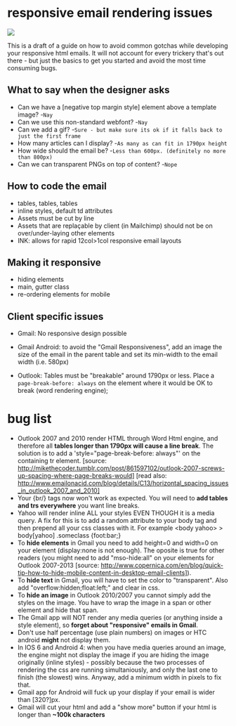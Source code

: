 responsive email rendering issues
=================================

<img src="http://162.243.0.54/most-annoying-email/assets/img/useless-markup.png" style="margin:0 auto"/>


This is a draft of a guide on how to avoid common gotchas while developing your responsive html emails. It will not account for every trickery that's out there - but just the basics to get you started and avoid the most time consuming bugs.



## What to say when the designer asks

* Can we have a [negative top margin style] element above a template image? -`Nay`
* Can we use this non-standard webfont? -`Nay`
* Can we add a gif? -`Sure - but make sure its ok if it falls back to just the first frame`
* How many articles can I display? -`As many as can fit in 1790px height`
* How wide should the email be? -`Less than 600px. (definitely no more than 800px)`
* Can we can transparent PNGs on top of content? -`Nope`


## How to code the email

* tables, tables, tables
* inline styles, default td attributes
* Assets must be cut by line
* Assets that are replaçable by client (in Mailchimp) should not be on over/under-laying other elements
* INK: allows for rapid 12col>1col responsive email layouts


## Making it responsive

* hiding elements
* main, gutter class
* re-ordering elements for mobile


## Client specific issues

* Gmail: No responsive design possible
* Gmail Android: to avoid the "Gmail Responsiveness", add an image the size of the email in the parent table and set its min-width to the email width (i.e. 580px)

* Outlook: Tables must be "breakable" around 1790px or less. Place a `page-break-before: always`  on the element where it would be OK to break (word rendering engine);




bug list
========

* Outlook 2007 and 2010 render HTML through Word Html engine, and therefore all **tables longer than 1790px will cause a line break**. The solution is to add a 'style="page-break-before: always"' on the containing tr element. [source: http://mikethecoder.tumblr.com/post/861597102/outlook-2007-screws-up-spacing-where-page-breaks-would] [read also: http://www.emailonacid.com/blog/details/C13/horizontal_spacing_issues_in_outlook_2007_and_2010]
* Your {br/} tags now won't work as expected. You will need to **add tables and trs everywhere** you want line breaks.
* Yahoo will render inline ALL your styles EVEN THOUGH it is a media query. A fix for this is to add a random attribute to your body tag and then prepend all your css classes with it. For example \<body yahoo\> > body[yahoo] .someclass {foot:bar;}
* To **hide elements** in Gmail you need to add height=0 and width=0 on your element (display:none is not enough). The oposite is true for other readers (you might need to add "mso-hide:all" on your elements for Outlook 2007-2013 [source: http://www.copernica.com/en/blog/quick-tip-how-to-hide-mobile-content-in-desktop-email-clients]).
* To **hide text** in Gmail, you will have to set the color to "transparent". Also add "overflow:hidden;float:left;" and clear in css.
* To **hide an image** in Outlook 2010/2007 you cannot simply add the styles on the image. You have to wrap the image in a span or other element and hide that span.
* The Gmail app will NOT render any media queries (or anything inside a style element), so **forget about "responsive" emails in Gmail**.
* Don't use half percentage (use plain numbers) on images or HTC android **might** not display them.
* In IOS 6 and Android 4: when you have media queries around an image, the engine might not display the image if you are hiding the image originally (inline styles) - possibly because the two processes of rendering the css are running simultaniously, and only the last one to finish (the slowest) wins. Anyway, add a minimum width in pixels to fix that.
* Gmail app for Android will fuck up your display if your email is wider than [320?]px.
* Gmail will cut your html and add a "show more" button if your html is longer than **~100k characters**
